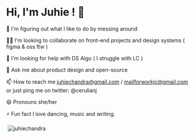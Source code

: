 
# Hi, I'm Juhie ! 👋

<!-- ![](https://komarev.com/ghpvc/?username=your-github-username&color=blueviolet) -->

🧠 I'm figuring out what I like to do by messing around

👯‍♀️ I'm looking to collaborate on front-end projects and design systems ( figma & oss ftw )

🤔 I'm looking for help with DS Algo ( I struggle with LC )

💬 Ask me about product design and open-source

📫 How to reach me juhiechandra@gmail.com / mailforworkjc@gmail.com or just ping me on twitter: @cerulianj

😄 Pronouns she/her

⚡️ Fun fact I love dancing, music and writing.

<p>&nbsp;<img align="center" src="https://github-readme-stats.vercel.app/api?username=juhiechandra&show_icons=true&locale=en" alt="juhiechandra" /></p>


